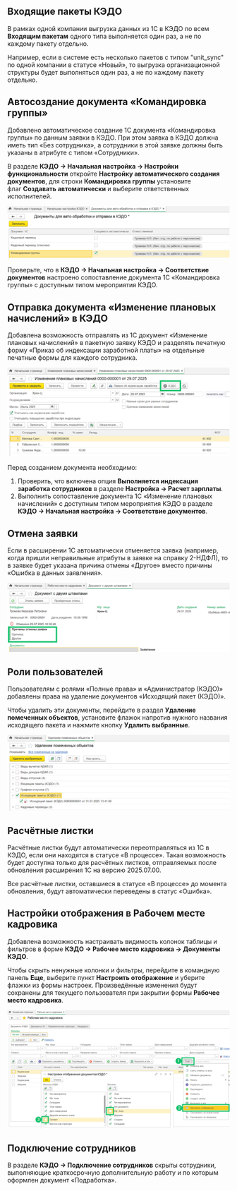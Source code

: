 ## **Входящие пакеты КЭДО**
В рамках одной компании выгрузка данных из 1С в КЭДО по всем **Входящим пакетам** одного типа выполняется один раз, а не по каждому пакету отдельно.

Например, если в системе есть несколько пакетов с типом "unit_sync" по одной компании в статусе «Новый», то выгрузка организационной структуры будет выполняться один раз, а не по каждому пакету отдельно.

## **Автосоздание документа «Командировка группы»**
Добавлено автоматическое создание 1С документа «Командировка группы» по данным заявки в КЭДО. При этом заявка в КЭДО должна иметь тип «Без сотрудника», а сотрудники в этой заявке должны быть указаны в атрибуте с типом «Сотрудники».

В разделе **КЭДО → Начальная настройка → Настройки функциональности** откройте **Настройку автоматического создания документов**, для строки **Командировка группы** установите флаг **Создавать автоматически** и выберите ответственных исполнителей.

![](./assets/1C_1.png)

Проверьте, что в **КЭДО → Начальная настройка → Соответствие документов** настроено сопоставление документа 1С «Командировка группы» с доступным типом мероприятия КЭДО.

## **Отправка документа «Изменение плановых начислений» в КЭДО**
Добавлена возможность отправлять из 1С документ «Изменение плановых начислений» в пакетную заявку КЭДО и разделять печатную форму «Приказ об индексации заработной платы» на отдельные печатные формы для каждого сотрудника.

![](./assets/1C_6.png)

Перед созданием документа необходимо:

1. Проверить, что включена опция **Выполняется индексация заработка сотрудников** в разделе **Настройка → Расчет зарплаты**.
1. Выполнить сопоставление документа 1С «Изменение плановых начислений» с доступным типом мероприятия КЭДО в разделе **КЭДО → Начальная настройка → Соответствие документов**.

## **Отмена заявки**
Если в расширении 1С автоматически отменяется заявка (например, когда пришли неправильные атрибуты в заявке на справку 2-НДФЛ), то в заявке будет указана причина отмены «Другое» вместо причины «Ошибка в данных заявления».

![](./assets/1C_4.png)

## **Роли пользователей**
Пользователям с ролями «Полные права» и «Администратор (КЭДО)» добавлены права на удаление документов «Исходящий пакет (КЭДО)». 

Чтобы удалить эти документы, перейдите в раздел **Удаление помеченных объектов**, установите флажок напротив нужного названия исходящего пакета и нажмите кнопку **Удалить выбранные**.

![](./assets/1C_2.png)

## **Расчётные листки**
Расчётные листки будут автоматически переотправляться из 1С в КЭДО, если они находятся в статусе «В процессе». Такая возможность будет доступна только для расчётных листков, отправляемых после обновления расширения 1С на версию 2025.07.00.

Все расчётные листки, оставшиеся в статусе «В процессе» до момента обновления, будут автоматически переведены в статус «Ошибка».

## **Настройки отображения в Рабочем месте кадровика**
Добавлена возможность настраивать видимость колонок таблицы и фильтров в форме **КЭДО → Рабочее место кадровика → Документы КЭДО**.

Чтобы скрыть ненужные колонки и фильтры, перейдите в командную панель **Еще**, выберите пункт **Настроить отображение** и уберите флажки из формы настроек. Произведённые изменения будут сохранены для текущего пользователя при закрытии формы **Рабочее место кадровика**.

![](./assets/1C_3.png)

## **Подключение сотрудников**
В разделе **КЭДО → Подключение сотрудников** скрыты сотрудники, выполняющие краткосрочную дополнительную работу и по которым оформлен документ «Подработка».

